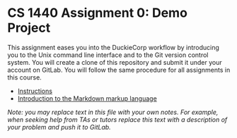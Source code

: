 # CS 1440 Assignment 0: Demo Project

This assignment eases you into the DuckieCorp workflow by introducing you to the Unix command line interface and to the Git version control system.  You will create a clone of this repository and submit it under your account on GitLab.  You will follow the same procedure for all assignments in this course.

*   [Instructions](./instructions/README.md)
*   [Introduction to the Markdown markup language](./instructions/Markdown.md)

*Note: you may replace text in this file with your own notes.  For example, when seeking help from TAs or tutors replace this text with a description of your problem and push it to GitLab.*

